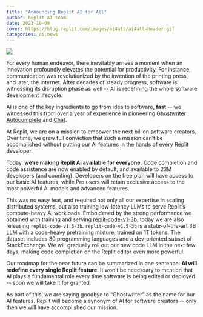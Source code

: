 ```yaml
---
title: "Announcing Replit AI for All"
author: Replit AI team
date: 2023-10-09
cover: https://blog.replit.com/images/ai4all/ai4all-header.gif
categories: ai,news
---
```


![](/images/ai4all/ai4all-header.gif)

For every human endeavor, there inevitably arrives a moment when an innovation profoundly elevates the potential for productivity. For instance, communication was revolutionized by the invention of the printing press, and later, the Internet. After decades of steady progress, software is witnessing its disruption phase as well -- AI is redefining the whole software development lifecycle.

AI is one of the key ingredients to go from idea to software, **fast** -- we witnessed this from over a year of experience in pioneering [Ghostwriter Autocomplete](https://blog.replit.com/ai) and [Chat](https://blog.replit.com/gw-chat-launch).

At Replit, we are on a mission to empower the next billion software creators. Over time, we grew full conviction that such a mission can’t be accomplished without putting our AI features in the hands of every Replit developer.

Today, **we’re making Replit AI available for everyone.** Code completion and code assistance are now enabled by default, and available to 23M developers (and counting). Developers on the free plan will have access to our basic AI features, while Pro users will retain exclusive access to the most powerful AI models and advanced features.

This was no easy feat, and required not only all our expertise in scaling distributed systems, but also training low-latency LLMs to serve Replit’s compute-heavy AI workloads. Emboldened by the strong performance we obtained with training and serving [replit-code-v1-3b](https://huggingface.co/replit/replit-code-v1-3b), today we are also releasing `replit-code-v1.5-3b`.
`replit-code-v1.5-3b` is a state-of-the-art 3B LLM with a code-heavy pretraining mixture, trained on 1T tokens. The dataset includes 30 programming languages and a dev-oriented subset of StackExchange. We will gradually roll out our new code LLM in the next few days, making code completion on the Replit editor even more powerful.

Our roadmap for the near future can be summarized in one sentence: **AI will redefine every single Replit feature**. It won’t be necessary to mention that AI plays a fundamental role every time software is being edited or deployed -- soon we will take it for granted.

As part of this, we are saying goodbye to “Ghostwriter” as the name for our AI features. Replit will become a synonym of AI for software creators -- only then we will have accomplished our mission.
